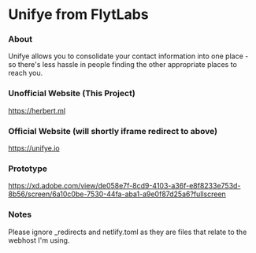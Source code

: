 # Unifye from FlytLabs

### About
Unifye allows you to consolidate your contact information into one place - so there's less hassle in people finding the other appropriate places to reach you.

### Unofficial Website (This Project)
https://herbert.ml

### Official Website (will shortly iframe redirect to above)
https://unifye.io

### Prototype
https://xd.adobe.com/view/de058e7f-8cd9-4103-a36f-e8f8233e753d-8b56/screen/6a10c0be-7530-44fa-aba1-a9e0f87d25a6?fullscreen

### Notes
Please ignore _redirects and netlify.toml as they are files that relate to the webhost I'm using.
